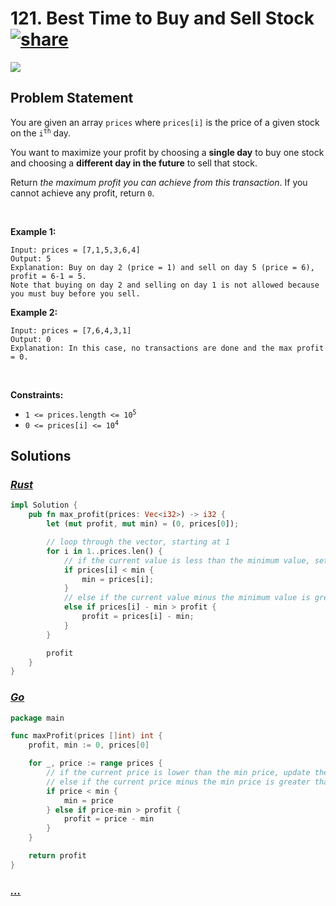 # 121. Best Time to Buy and Sell Stock [![share]](https://leetcode.com/problems/best-time-to-buy-and-sell-stock/)

![][easy]

## Problem Statement

<p>You are given an array <code>prices</code> where <code>prices[i]</code> is the price of a given stock on the <code>i<sup>th</sup></code> day.</p>
<p>You want to maximize your profit by choosing a <strong>single day</strong> to buy one stock and choosing a <strong>different day in the future</strong> to sell that stock.</p>
<p>Return <em>the maximum profit you can achieve from this transaction</em>. If you cannot achieve any profit, return <code>0</code>.</p>
<p> </p>
<p><strong class="example">Example 1:</strong></p>

```
Input: prices = [7,1,5,3,6,4]
Output: 5
Explanation: Buy on day 2 (price = 1) and sell on day 5 (price = 6), profit = 6-1 = 5.
Note that buying on day 2 and selling on day 1 is not allowed because you must buy before you sell.
```

<p><strong class="example">Example 2:</strong></p>

```
Input: prices = [7,6,4,3,1]
Output: 0
Explanation: In this case, no transactions are done and the max profit = 0.
```

<p> </p>
<p><strong>Constraints:</strong></p>
<ul>
<li><code>1 &lt;= prices.length &lt;= 10<sup>5</sup></code></li>
<li><code>0 &lt;= prices[i] &lt;= 10<sup>4</sup></code></li>
</ul>

## Solutions

### [_Rust_](best_time_to_buy_and_sell_stock.rs)

```rs [Rust]
impl Solution {
    pub fn max_profit(prices: Vec<i32>) -> i32 {
        let (mut profit, mut min) = (0, prices[0]);

        // loop through the vector, starting at 1
        for i in 1..prices.len() {
            // if the current value is less than the minimum value, set the minimum value to the current value
            if prices[i] < min {
                min = prices[i];
            }
            // else if the current value minus the minimum value is greater than the current profit, set the profit to the current value minus the minimum value
            else if prices[i] - min > profit {
                profit = prices[i] - min;
            }
        }

        profit
    }
}

```

### [_Go_](best_time_to_buy_and_sell_stock.go)

```go [Go]
package main

func maxProfit(prices []int) int {
	profit, min := 0, prices[0]

	for _, price := range prices {
		// if the current price is lower than the min price, update the min price to the current price
		// else if the current price minus the min price is greater than the profit, update the profit to the current price minus the min price
		if price < min {
			min = price
		} else if price-min > profit {
			profit = price - min
		}
	}

	return profit
}

```

### [_..._]()

```

```

<!----------------------------------{ link }--------------------------------->

[share]: https://graph.org/file/3ea5234dda646b71c574a.png
[easy]: https://img.shields.io/badge/Difficulty-Easy-bright.svg
[medium]: https://img.shields.io/badge/Difficulty-Medium-yellow.svg
[hard]: https://img.shields.io/badge/Difficulty-Hard-red.svg
